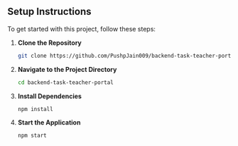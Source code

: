 ## Setup Instructions

To get started with this project, follow these steps:

1. **Clone the Repository**

   ```bash
   git clone https://github.com/PushpJain009/backend-task-teacher-portal.git

2. **Navigate to the Project Directory**

   ```bash
   cd backend-task-teacher-portal 

3. **Install Dependencies**

   ```bash
   npm install

4. **Start the Application**
   ```bash
   npm start
